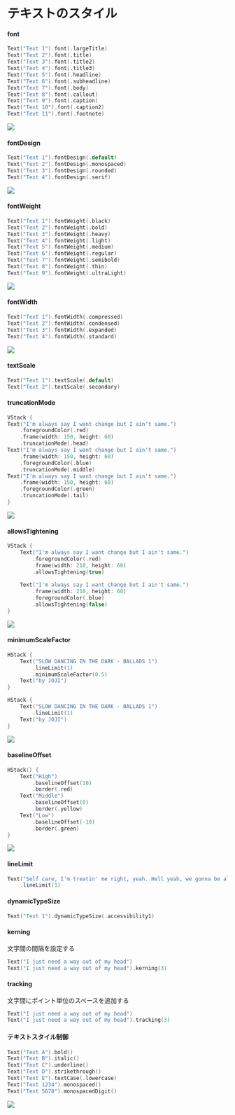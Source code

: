 # テキストのスタイル

#### font

```swift
Text("Text 1").font(.largeTitle)
Text("Text 2").font(.title)
Text("Text 3").font(.title2)
Text("Text 4").font(.title3)
Text("Text 5").font(.headline)
Text("Text 6").font(.subheadline)
Text("Text 7").font(.body)
Text("Text 8").font(.callout)
Text("Text 9").font(.caption)
Text("Text 10").font(.caption2)
Text("Text 11").font(.footnote)
```

<img src="/images/text_style/Font.png">

#### fontDesign

```swift
Text("Text 1").fontDesign(.default)
Text("Text 2").fontDesign(.monospaced)
Text("Text 3").fontDesign(.rounded)
Text("Text 4").fontDesign(.serif)
```

<img src="/images/text_style/FontDesign.png">

#### fontWeight

```swift
Text("Text 1").fontWeight(.black)
Text("Text 2").fontWeight(.bold)
Text("Text 3").fontWeight(.heavy)
Text("Text 4").fontWeight(.light)
Text("Text 5").fontWeight(.medium)
Text("Text 6").fontWeight(.regular)
Text("Text 7").fontWeight(.semibold)
Text("Text 8").fontWeight(.thin)
Text("Text 9").fontWeight(.ultraLight)
```

<img src="/images/text_style/FontWeight.png">

#### fontWidth

```swift
Text("Text 1").fontWidth(.compressed)
Text("Text 2").fontWidth(.condensed)
Text("Text 3").fontWidth(.expanded)
Text("Text 4").fontWidth(.standard)
```

<img src="/images/text_style/FontWidth.png">

#### textScale

```swift
Text("Text 1").textScale(.default)
Text("Text 2").textScale(.secondary)
```

#### truncationMode

```swift
VStack {
Text("I'm always say I want change but I ain't same.")
    .foregroundColor(.red)
    .frame(width: 150, height: 60)
    .truncationMode(.head)
Text("I'm always say I want change but I ain't same.")
    .frame(width: 150, height: 60)
    .foregroundColor(.blue)
    .truncationMode(.middle)
Text("I'm always say I want change but I ain't same.")
    .frame(width: 150, height: 60)
    .foregroundColor(.green)
    .truncationMode(.tail)
}
```

<img src="/images/text_style/TruncationMode.png">

#### allowsTightening

```swift
VStack {
    Text("I'm always say I want change but I ain't same.")
        .foregroundColor(.red)
        .frame(width: 210, height: 60)
        .allowsTightening(true)
        
    Text("I'm always say I want change but I ain't same.")
        .frame(width: 210, height: 60)
        .foregroundColor(.blue)
        .allowsTightening(false)
}
```

<img src="/images/text_style/AllowsTightening.png">

#### minimumScaleFactor

```swift
HStack {
    Text("SLOW DANCING IN THE DARK - BALLADS 1")
        .lineLimit(1)
        .minimumScaleFactor(0.5)
    Text("by JOJI")
}

HStack {
    Text("SLOW DANCING IN THE DARK - BALLADS 1")
        .lineLimit(1)
    Text("by JOJI")
}
```

<img src="/images/text_style/MinimumScaleFactor.png">

#### baselineOffset

```swift
HStack() {
    Text("High")
        .baselineOffset(10)
        .border(.red)
    Text("Middle")
        .baselineOffset(0)
        .border(.yellow)
    Text("Low")
        .baselineOffset(-10)
        .border(.green)
}
```

<img src="/images/text_style/BaselineOffset.png">

#### lineLimit

```swift
Text("Self care, I'm treatin' me right, yeah. Hell yeah, we gonna be alright")
    .lineLimit(1)
```

#### dynamicTypeSize

```swift
Text("Text 1").dynamicTypeSize(.accessibility1)
```

#### kerning

文字間の間隔を設定する

```swift
Text("I just need a way out of my head")
Text("I just need a way out of my head").kerning(3)
```

#### tracking

文字間にポイント単位のスペースを追加する

```swift
Text("I just need a way out of my head")
Text("I just need a way out of my head").tracking(3)
```

#### テキストスタイル制御

```swift
Text("Text A").bold()
Text("Text B").italic()
Text("Text C").underline()
Text("Text D").strikethrough()
Text("Text E").textCase(.lowercase)
Text("Text 1234").monospaced()
Text("Text 5678").monospacedDigit()
```

<img src="/images/text_style/TextStyle.png">
